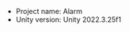<!-- UNITY CODE ASSIST INSTRUCTIONS START -->
- Project name: Alarm
- Unity version: Unity 2022.3.25f1
<!-- UNITY CODE ASSIST INSTRUCTIONS END -->